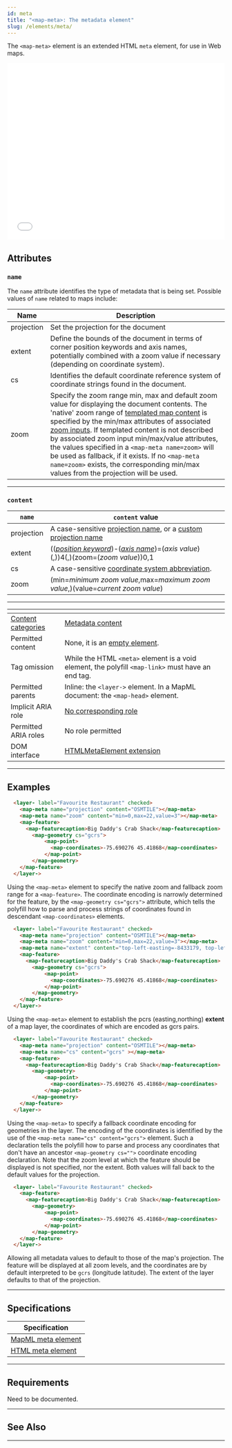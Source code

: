 ```yaml
---
id: meta
title: "<map-meta>: The metadata element"
slug: /elements/meta/
---
```


The `<map-meta>` element is an extended HTML `meta` element, for use in Web 
maps.

<!-- demo / example -->
<iframe src="../../../demo/map-meta-demo.html" title="MapML Demo" height="410" width="100%" scrolling="no" frameBorder="0"></iframe>


## Attributes

### `name`

The `name` attribute identifies the type of metadata that is being set. Possible
values of `name` related to maps include:

| Name          | Description                                          	  |
|--------------	|--------------------------------------------------------	|
| projection    | Set the projection for the document |
| extent        | Define the bounds of the document in terms of corner position keywords and axis names, potentially combined with a zoom value if necessary (depending on coordinate system). |
| cs            | Identifies the default coordinate reference system of coordinate strings found in the document. |
| zoom          | Specify the zoom range min, max and default zoom value for displaying the document contents. The 'native' zoom range of [templated map content](../link#tref) is specified by the min/max attributes of associated [zoom inputs](../input#type).  If templated content is not described by associated zoom input min/max/value attributes, the values specified in a `<map-meta name=zoom>` will be used as fallback, if it exists.  If no `<map-meta name=zoom>` exists, the corresponding min/max values from the projection will be used. |

---
### `content`

| `name`          | `content` value                                          	  |
|--------------	|--------------------------------------------------------	|
| projection    | A case-sensitive [projection name](../mapml-viewer#projection), or a [custom projection name](../../api/custom-projections#details) |
| extent        | \(\(_[position keyword](../input#position)_\)-\(_[axis name](../input#axis)_\)=\(_axis value_\)\(,\)\)4\(,\)\(zoom=\(_zoom value_\)\)0,1 |
| cs            | A case-sensitive [coordinate system abbreviation](../input#units). |
| zoom          | (min=_minimum zoom value_,max=_maximum zoom value_,)(value=_current zoom value_) |

---

| <!-- -->    | <!-- -->    |
|-------------|-------------|
| [Content categories](https://developer.mozilla.org/en-US/docs/Web/Guide/HTML/Content_categories) | [Metadata content](https://developer.mozilla.org/en-US/docs/Web/Guide/HTML/Content_categories#metadata_content) |
| Permitted content | None, it is an [empty element](https://developer.mozilla.org/en-US/docs/Glossary/Empty_element).  |
| Tag omission | While the HTML `<meta>` element is a void element, the polyfill `<map-link>` must have an end tag. |
| Permitted parents | Inline: the `<layer->` element. In a MapML document: the `<map-head>` element. |
| Implicit ARIA role   | [No corresponding role](https://www.w3.org/TR/html-aria/#dfn-no-corresponding-role) |
| Permitted ARIA roles | No role permitted |
| DOM interface | [HTMLMetaElement extension](https://developer.mozilla.org/en-US/docs/Web/API/HTMLMetaElement) |

---

## Examples
```html
  <layer- label="Favourite Restaurant" checked>
    <map-meta name="projection" content="OSMTILE"></map-meta>
    <map-meta name="zoom" content="min=0,max=22,value=3"></map-meta>
    <map-feature>
      <map-featurecaption>Big Daddy's Crab Shack</map-featurecaption>
        <map-geometry cs="gcrs">
            <map-point>
              <map-coordinates>-75.690276 45.41868</map-coordinates>
            </map-point>
        </map-geometry>
    </map-feature>
  </layer->
```
Using the `<map-meta>` element to specify the native zoom and fallback zoom range 
for a `<map-feature>`.  The coordinate encoding is narrowly determined for the feature,
by the `<map-geometry cs="gcrs">` attribute, which tells the polyfill how to parse and
process strings of coordinates found in descendant `<map-coordinates>` elements.

```html
  <layer- label="Favourite Restaurant" checked>
    <map-meta name="projection" content="OSMTILE"></map-meta>
    <map-meta name="zoom" content="min=0,max=22,value=3"></map-meta>
    <map-meta name="extent" content="top-left-easting=-8433179, top-left-northing=5689316, bottom-right-easting=-8420968, bottom-right-northing=5683139"></map-meta>
    <map-feature>
      <map-featurecaption>Big Daddy's Crab Shack</map-featurecaption>
        <map-geometry cs="gcrs">
            <map-point>
              <map-coordinates>-75.690276 45.41868</map-coordinates>
            </map-point>
        </map-geometry>
    </map-feature>
  </layer->
```
Using the `<map-meta>` element to establish the pcrs (easting,northing) **extent** of 
a map layer, the coordinates of which are encoded as gcrs pairs. 

```html
  <layer- label="Favourite Restaurant" checked>
    <map-meta name="projection" content="OSMTILE"></map-meta>
    <map-meta name="cs" content="gcrs" ></map-meta>
    <map-feature>
      <map-featurecaption>Big Daddy's Crab Shack</map-featurecaption>
        <map-geometry>
            <map-point>
              <map-coordinates>-75.690276 45.41868</map-coordinates>
            </map-point>
        </map-geometry>
    </map-feature>
  </layer->
```
Using the `<map-meta>` to specify a fallback coordinate encoding for geometries in
the layer. The encoding of the coordinates is identified by the use of the 
`<map-meta name="cs" content="gcrs">` element. Such a declaration tells the 
polyfill how to parse and process any coordinates that don't have an ancestor 
`<map-geometry cs="">` coordinate encoding declaration.  Note that the zoom level
at which the feature should be displayed is not specified, nor the extent. Both
values will fall back to the default values for the projection. 

```html
  <layer- label="Favourite Restaurant" checked>
    <map-feature>
      <map-featurecaption>Big Daddy's Crab Shack</map-featurecaption>
        <map-geometry>
            <map-point>
              <map-coordinates>-75.690276 45.41868</map-coordinates>
            </map-point>
        </map-geometry>
    </map-feature>
  </layer->
```
Allowing all metadata values to default to those of the map's projection.  The 
feature will be displayed at all zoom levels, and the coordinates are by default
interpreted to be `gcrs` (longitude latitude).  The extent of the layer defaults 
to that of the projection.

---

## Specifications

| Specification                                                |
|--------------------------------------------------------------|
| [MapML meta element](https://maps4html.org/MapML/spec/#the-meta-element-0) |
| [HTML meta element](https://html.spec.whatwg.org/multipage/semantics.html#the-meta-element) |
---

## Requirements


Need to be documented.

---

## See Also



---


